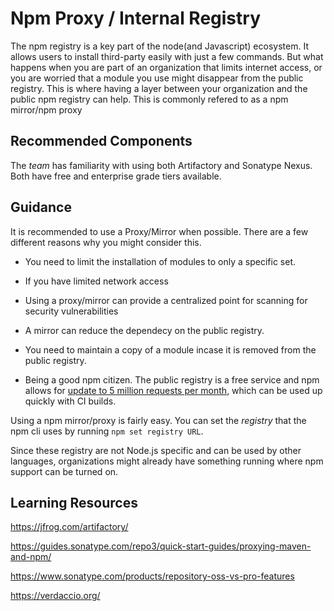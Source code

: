 # Npm Proxy / Internal Registry

The npm registry is a key part of the node(and Javascript) ecosystem.  It allows users to install third-party easily with just a few commands.  But what happens when you are part of an organization that limits internet access, or you are worried that a module you use might disappear from the public registry.  This is where having a layer between your organization and the public npm registry can help.  This is commonly refered to as a npm mirror/npm proxy


## Recommended Components

The *team* has familiarity with using both Artifactory and Sonatype Nexus.  Both have free and enterprise grade tiers available.


## Guidance

It is recommended to use a Proxy/Mirror when possible. There are a few different reasons why you might consider this.

* You need to limit the installation of modules to only a specific set.

* If you have limited network access

* Using a proxy/mirror can provide a centralized point for scanning for security vulnerabilities

* A mirror can reduce the dependecy on the public registry.

* You need to maintain a copy of a module incase it is removed from the public registry.

* Being a good npm citizen.  The public registry is a free service and npm allows for [update to 5 million requests per month](https://blog.npmjs.org/post/187698412060/acceptible-use), which can be used up quickly with CI builds.

Using a npm mirror/proxy is fairly easy.  You can set the *registry* that the npm cli uses by running `npm set registry URL`. 

Since these registry are not Node.js specific and can be used by other languages, organizations might already have something running where npm support can be turned on.

## Learning Resources

https://jfrog.com/artifactory/

https://guides.sonatype.com/repo3/quick-start-guides/proxying-maven-and-npm/

https://www.sonatype.com/products/repository-oss-vs-pro-features

https://verdaccio.org/
